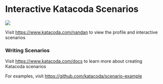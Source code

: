 # Interactive Katacoda Scenarios

[![](http://shields.katacoda.com/katacoda/nandan/count.svg)](https://www.katacoda.com/nandan "Get your profile on Katacoda.com")

Visit https://www.katacoda.com/nandan to view the profile and interactive scenarios

### Writing Scenarios
Visit https://www.katacoda.com/docs to learn more about creating Katacoda scenarios

For examples, visit https://github.com/katacoda/scenario-example
